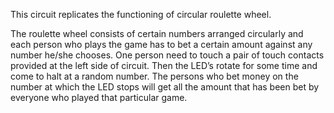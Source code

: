 This circuit replicates the functioning of circular roulette wheel.

The roulette wheel consists of certain numbers arranged circularly and each person who plays the game has to bet a certain amount against any number he/she chooses. One person need to touch a pair of touch contacts provided at the left side of circuit. Then the LED’s rotate for some time and come to halt at a random number. The persons who bet money on the number at which the LED stops will get all the amount that has been bet by everyone who played that particular game.
